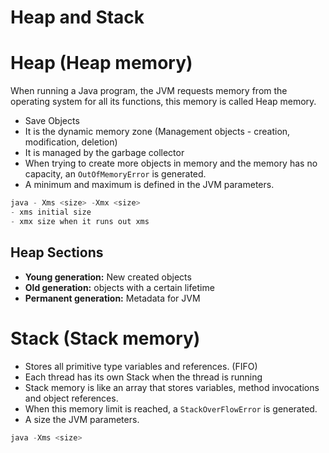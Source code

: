 # Heap and Stack

# Heap (Heap memory)
When running a Java program, the JVM requests memory from the operating system for all its functions, this memory is called Heap memory.

- Save Objects
- It is the dynamic memory zone (Management objects - creation, modification, deletion)
- It is managed by the garbage collector
- When trying to create more objects in memory and the memory has no capacity, an ```OutOfMemoryError``` is generated.
- A minimum and maximum is defined in the JVM parameters.
```java
java - Xms <size> -Xmx <size>
- xms initial size
- xmx size when it runs out xms
```

## Heap Sections


- **Young generation:**  New created objects
- **Old generation:** objects with a certain lifetime
- **Permanent generation:** Metadata for JVM

# Stack (Stack memory)

- Stores all primitive type variables and references. (FIFO)
- Each thread has its own Stack when the thread is running
- Stack memory is like an array that stores variables, method invocations and object references.
- When this memory limit is reached, a `StackOverFlowError` is generated.
- A size the JVM parameters.

```java
java -Xms <size>
```

